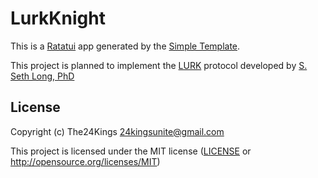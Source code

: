 # LurkKnight

This is a [Ratatui] app generated by the [Simple Template].

This project is planned to implement the [LURK] protocol developed by [S. Seth Long, PhD] 

[Ratatui]: https://ratatui.rs
[Simple Template]: https://github.com/ratatui/templates/tree/main/simple
[LURK]: https://isoptera.lcsc.edu/~seth/cs435/lurk_2.3.html
[S. Seth Long, PhD]: https://isoptera.lcsc.edu/~seth

## License

Copyright (c) The24Kings <24kingsunite@gmail.com>

This project is licensed under the MIT license ([LICENSE] or <http://opensource.org/licenses/MIT>)

[LICENSE]: ./LICENSE
